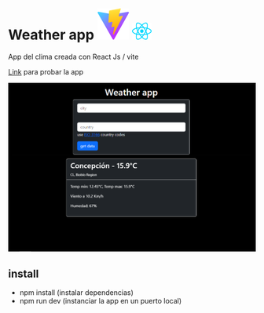  
# Weather app ![vite icon](/imgs/vite.svg) <img src='./imgs/react.svg' width='40'>
App del clima creada con React Js / vite

[Link](https://tomasjara.github.io/weather_app/) para probar la app

![ss](/imgs/ss.png)

## install

- npm install (instalar dependencias)
- npm run dev (instanciar la app en un puerto local)

